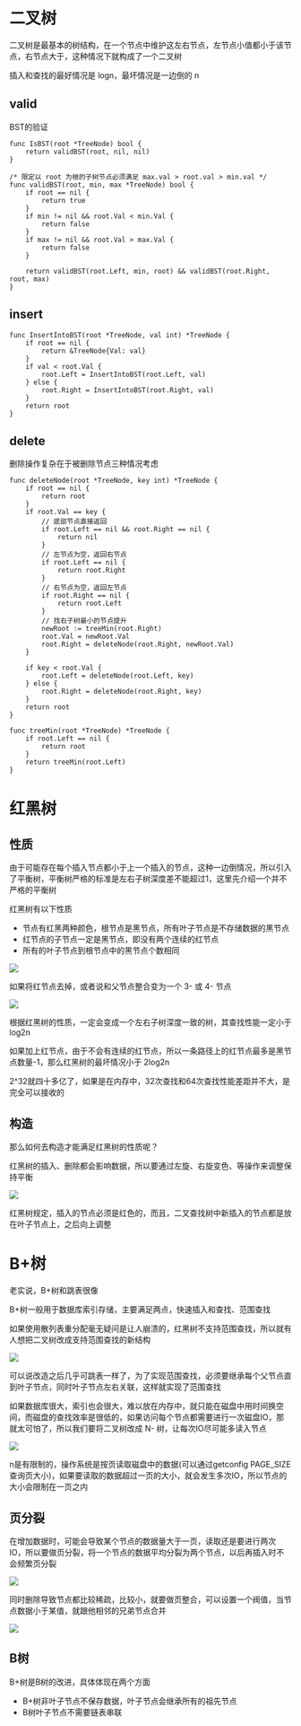 # 二叉树
二叉树是最基本的树结构，在一个节点中维护这左右节点，左节点小值都小于该节点，右节点大于，这种情况下就构成了一个二叉树

插入和查找的最好情况是 logn，最坏情况是一边倒的 n

## valid
BST的验证
```
func IsBST(root *TreeNode) bool {
	return validBST(root, nil, nil)
}

/* 限定以 root 为根的子树节点必须满足 max.val > root.val > min.val */
func validBST(root, min, max *TreeNode) bool {
	if root == nil {
		return true
	}
	if min != nil && root.Val < min.Val {
		return false
	}
	if max != nil && root.Val > max.Val {
		return false
	}

	return validBST(root.Left, min, root) && validBST(root.Right, root, max)
}
```

## insert
```
func InsertIntoBST(root *TreeNode, val int) *TreeNode {
	if root == nil {
		return &TreeNode{Val: val}
	}
	if val < root.Val {
		root.Left = InsertIntoBST(root.Left, val)
	} else {
		root.Right = InsertIntoBST(root.Right, val)
	}
	return root
}
```

## delete
删除操作复杂在于被删除节点三种情况考虑
```
func deleteNode(root *TreeNode, key int) *TreeNode {
	if root == nil {
		return root
	}
	if root.Val == key {
		// 底部节点直接返回
		if root.Left == nil && root.Right == nil {
			return nil
		}
		// 左节点为空，返回右节点
		if root.Left == nil {
			return root.Right
		}
		// 右节点为空，返回左节点
		if root.Right == nil {
			return root.Left
		}
		// 找右子树最小的节点提升
		newRoot := treeMin(root.Right)
		root.Val = newRoot.Val
		root.Right = deleteNode(root.Right, newRoot.Val)
	}

	if key < root.Val {
		root.Left = deleteNode(root.Left, key)
	} else {
		root.Right = deleteNode(root.Right, key)
	}
	return root
}

func treeMin(root *TreeNode) *TreeNode {
	if root.Left == nil {
		return root
	}
	return treeMin(root.Left)
}
```

# 红黑树
## 性质
由于可能存在每个插入节点都小于上一个插入的节点，这种一边倒情况，所以引入了平衡树，平衡树严格的标准是左右子树深度差不能超过1，这里先介绍一个并不严格的平衡树

红黑树有以下性质

- 节点有红黑两种颜色，根节点是黑节点，所有叶子节点是不存储数据的黑节点
- 红节点的子节点一定是黑节点，即没有两个连续的红节点
- 所有的叶子节点到根节点中的黑节点个数相同

![](img/6.png)

如果将红节点去掉，或者说和父节点整合变为一个 3- 或 4- 节点

![](img/7.png)

根据红黑树的性质，一定会变成一个左右子树深度一致的树，其查找性能一定小于 log2n

如果加上红节点，由于不会有连续的红节点，所以一条路径上的红节点最多是黑节点数量-1，那么红黑树的最坏情况小于 2log2n

2^32就四十多亿了，如果是在内存中，32次查找和64次查找性能差距并不大，是完全可以接收的

## 构造
那么如何去构造才能满足红黑树的性质呢？

红黑树的插入、删除都会影响数据，所以要通过左旋、右旋变色、等操作来调整保持平衡

![](img/8.png)

红黑树规定，插入的节点必须是红色的，而且，二叉查找树中新插入的节点都是放在叶子节点上，之后向上调整

# B+树
老实说，B+树和跳表很像

B+树一般用于数据库索引存储，主要满足两点，快速插入和查找、范围查找

如果使用散列表重分配毫无疑问是让人崩溃的，红黑树不支持范围查找，所以就有人想把二叉树改成支持范围查找的新结构

![](img/9.png)

可以说改造之后几乎可跳表一样了，为了实现范围查找，必须要继承每个父节点直到叶子节点，同时叶子节点左右关联，这样就实现了范围查找

如果数据库很大，索引也会很大，难以放在内存中，就只能在磁盘中用时间换空间，而磁盘的查找效率是很低的，如果访问每个节点都需要进行一次磁盘IO，那就太可怕了，所以我们要将二叉树改成 N- 树，让每次IO尽可能多读入节点

![](img/10.png)

n是有限制的，操作系统是按页读取磁盘中的数据(可以通过getconfig PAGE_SIZE查询页大小)，如果要读取的数据超过一页的大小，就会发生多次IO，所以节点的大小会限制在一页之内

## 页分裂

在增加数据时，可能会导致某个节点的数据量大于一页，读取还是要进行两次IO，所以要做页分裂，将一个节点的数据平均分裂为两个节点，以后再插入时不会频繁页分裂

![](img/11.png)

同时删除导致节点都比较稀疏，比较小，就要做页整合，可以设置一个阀值，当节点数据小于某值，就跟他相邻的兄弟节点合并

![](img/12.png)

## B树
B+树是B树的改进，具体体现在两个方面

- B+树非叶子节点不保存数据，叶子节点会继承所有的祖先节点
- B树叶子节点不需要链表串联